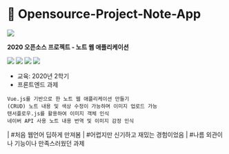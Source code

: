 # 🐥 Opensource-Project-Note-App
![](https://github.com/dua9920/Open-Source-Note-App/blob/main/src/assets/noteKnock.png)

<b>2020 오픈소스 프로젝트 - 노트 웹 애플리케이션</b>

<img src="https://img.shields.io/badge/Vue.js-4FC08D?style=flat-square&logo=Vue.js&logoColor=white"/></a>
<img src="https://img.shields.io/badge/HTML-E34F26?style=flat-square&logo=HTML5&logoColor=white"/></a>
<img src="https://img.shields.io/badge/CSS-1572B6?style=flat-square&logo=CSS3&logoColor=white"/></a>
<img src="https://img.shields.io/badge/Node.js-339933?style=flat-square&logo=Node.js&logoColor=white"/></a>

- 교육: 2020년 2학기
- 프론트엔드 과제

```
Vue.js를 기반으로 한 노트 웹 애플리케이션 만들기
(CRUD) 노트 내용 및 색상 수정이 가능하며 이미지 업로드 가능
텐서플로우.js를 활용하여 이미지 객체 인식
네이버 API 사용 노트 내용 번역 및 이미지 감정 인식
```

| #처음 웹언어 딥하게 만져봄
| #어렵지만 신기하고 재밌는 경험이었음
| #나름 외관이나 기능이나 만족스러웠던 과제
